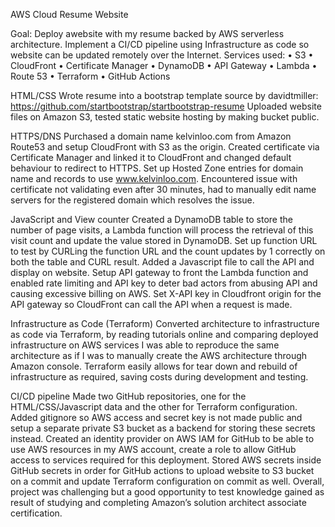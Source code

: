 AWS Cloud Resume Website

Goal: Deploy awebsite with my resume backed by AWS serverless architecture. Implement a CI/CD pipeline using Infrastructure as code so website can be updated remotely over the Internet.
Services used:
•	S3
•	CloudFront
•	Certificate Manager
•	DynamoDB
•	API Gateway
•	Lambda
•	Route 53
•	Terraform
•	GitHub Actions
 
HTML/CSS
Wrote resume into a bootstrap template source by davidtmiller: https://github.com/startbootstrap/startbootstrap-resume
Uploaded website files on Amazon S3, tested static website hosting by making bucket public.

HTTPS/DNS
Purchased a domain name kelvinloo.com from Amazon Route53 and setup CloudFront with S3 as the origin. Created certificate via Certificate Manager and linked it to CloudFront and changed default behaviour to redirect to HTTPS. Set up Hosted Zone entries for domain name and records to use www.kelvinloo.com.
Encountered issue with certificate not validating even after 30 minutes, had to manually edit name servers for the registered domain which resolves the issue.

JavaScript and View counter
Created a DynamoDB table to store the number of page visits, a Lambda function will process the retrieval of this visit count and update the value stored in DynamoDB. Set up function URL to test by CURLing the function URL and the count updates by 1 correctly on both the table and CURL result. Added a Javascript file to call the API and display on website.
Setup API gateway to front the Lambda function and enabled rate limiting and API key to deter bad actors from abusing API and causing excessive billing on AWS. Set X-API key in Cloudfront origin for the API gateway so CloudFront can call the API when a request is made.

Infrastructure as Code (Terraform)
Converted architecture to infrastructure as code via Terraform, by reading tutorials online and comparing deployed infrastructure on AWS services I was able to reproduce the same architecture as if I was to manually create the AWS architecture through Amazon console. Terraform easily allows for tear down and rebuild of infrastructure as required, saving costs during development and testing.

CI/CD pipeline
Made two GitHub repositories, one for the HTML/CSS/Javascript data and the other for Terraform configuration. Added gitignore so AWS access and secret key is not made public and setup a separate private S3 bucket as a backend for storing these secrets instead. 
Created an identity provider on AWS IAM for GitHub to be able to use AWS resources in my AWS account, create a role to allow GitHub access to services required for this deployment. Stored AWS secrets inside GitHub secrets in order for GitHub actions to upload website to S3 bucket on a commit and update Terraform configuration on commit as well.
Overall, project was challenging but a good opportunity to test knowledge gained as result of studying and completing Amazon’s solution architect associate certification.

